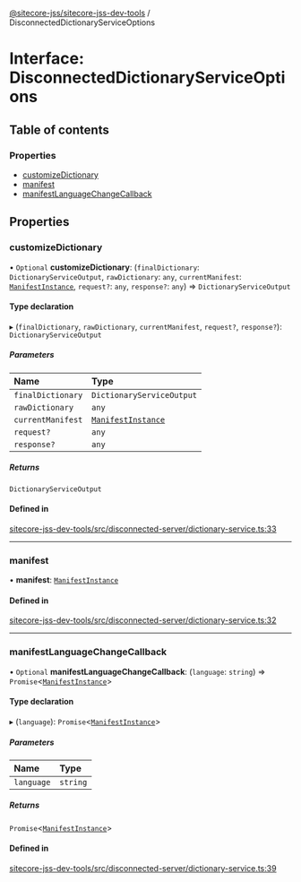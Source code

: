 [@sitecore-jss/sitecore-jss-dev-tools](../README.md) / DisconnectedDictionaryServiceOptions

# Interface: DisconnectedDictionaryServiceOptions

## Table of contents

### Properties

- [customizeDictionary](DisconnectedDictionaryServiceOptions.md#customizedictionary)
- [manifest](DisconnectedDictionaryServiceOptions.md#manifest)
- [manifestLanguageChangeCallback](DisconnectedDictionaryServiceOptions.md#manifestlanguagechangecallback)

## Properties

### customizeDictionary

• `Optional` **customizeDictionary**: (`finalDictionary`: `DictionaryServiceOutput`, `rawDictionary`: `any`, `currentManifest`: [`ManifestInstance`](ManifestInstance.md), `request?`: `any`, `response?`: `any`) => `DictionaryServiceOutput`

#### Type declaration

▸ (`finalDictionary`, `rawDictionary`, `currentManifest`, `request?`, `response?`): `DictionaryServiceOutput`

##### Parameters

| Name | Type |
| :------ | :------ |
| `finalDictionary` | `DictionaryServiceOutput` |
| `rawDictionary` | `any` |
| `currentManifest` | [`ManifestInstance`](ManifestInstance.md) |
| `request?` | `any` |
| `response?` | `any` |

##### Returns

`DictionaryServiceOutput`

#### Defined in

[sitecore-jss-dev-tools/src/disconnected-server/dictionary-service.ts:33](https://github.com/Sitecore/jss/blob/10078594f/packages/sitecore-jss-dev-tools/src/disconnected-server/dictionary-service.ts#L33)

___

### manifest

• **manifest**: [`ManifestInstance`](ManifestInstance.md)

#### Defined in

[sitecore-jss-dev-tools/src/disconnected-server/dictionary-service.ts:32](https://github.com/Sitecore/jss/blob/10078594f/packages/sitecore-jss-dev-tools/src/disconnected-server/dictionary-service.ts#L32)

___

### manifestLanguageChangeCallback

• `Optional` **manifestLanguageChangeCallback**: (`language`: `string`) => `Promise`\<[`ManifestInstance`](ManifestInstance.md)\>

#### Type declaration

▸ (`language`): `Promise`\<[`ManifestInstance`](ManifestInstance.md)\>

##### Parameters

| Name | Type |
| :------ | :------ |
| `language` | `string` |

##### Returns

`Promise`\<[`ManifestInstance`](ManifestInstance.md)\>

#### Defined in

[sitecore-jss-dev-tools/src/disconnected-server/dictionary-service.ts:39](https://github.com/Sitecore/jss/blob/10078594f/packages/sitecore-jss-dev-tools/src/disconnected-server/dictionary-service.ts#L39)
